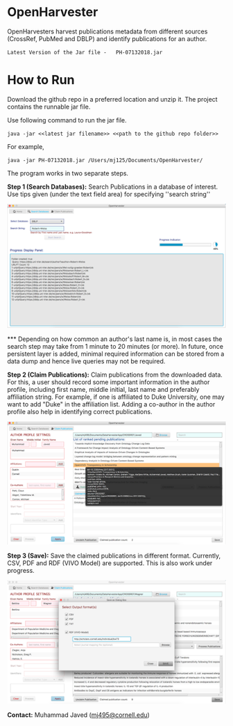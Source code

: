 # OpenHarvester


OpenHarvesters harvest publications metadata from different sources (CrossRef, PubMed and DBLP) and identify publications for an author.

``` 
Latest Version of the Jar file -   PH-07132018.jar
```

# How to Run

Download the github repo in a preferred location and unzip it. The project contains the runnable jar file.

Use following command to run the jar file.
```
java -jar <<latest jar filename>> <<path to the github repo folder>>
```

For example, 
```
java -jar PH-07132018.jar /Users/mj125/Documents/OpenHarvester/
```

The program works in two separate steps.

**Step 1 (Search Databases):** Search Publications in a database of interest. Use tips given (under the text field area) for specifying ''search string''

![alt text](images/search-database.png)

*** Depending on how common an author's last name is, in most cases the search step may take from 1 minute to 20 minutes (or more). In future, once persistent layer is added, minimal required information can be stored from a data dump and hence live queries may not be required.


**Step 2 (Claim Publications):**  Claim publications from the downloaded data. For this, a user should record some important information in the author profile, including first name, middle initial, last name and preferably affiliation string. For example, if one is affiliated to Duke University, one may want to add "Duke" in the affiliation list. Adding a co-author in the author profile also help in identifying correct publications.

![alt text](images/claim-publications.png)

**Step 3 (Save):** Save the claimed publications in different format. Currently, CSV, PDF and RDF (VIVO Model) are supported. This is also work under progress.

![alt text](images/save-as-view.png)


**Contact:** 
Muhammad Javed (mj495@cornell.edu)

